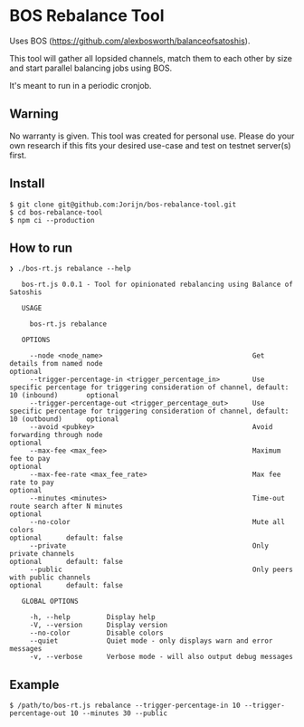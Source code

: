 # BOS Rebalance Tool

Uses BOS (https://github.com/alexbosworth/balanceofsatoshis).

This tool will gather all lopsided channels, match them to each other by size and start parallel balancing jobs using BOS.

It's meant to run in a periodic cronjob.

## Warning

No warranty is given. This tool was created for personal use. Please do your own research if this fits your desired use-case and test on testnet server(s) first. 

## Install
```shell
$ git clone git@github.com:Jorijn/bos-rebalance-tool.git
$ cd bos-rebalance-tool
$ npm ci --production
```

## How to run
```
❯ ./bos-rt.js rebalance --help

   bos-rt.js 0.0.1 - Tool for opinionated rebalancing using Balance of Satoshis

   USAGE

     bos-rt.js rebalance

   OPTIONS

     --node <node_name>                                     Get details from named node                                                                  optional
     --trigger-percentage-in <trigger_percentage_in>        Use specific percentage for triggering consideration of channel, default: 10 (inbound)       optional
     --trigger-percentage-out <trigger_percentage_out>      Use specific percentage for triggering consideration of channel, default: 10 (outbound)      optional
     --avoid <pubkey>                                       Avoid forwarding through node                                                                optional
     --max-fee <max_fee>                                    Maximum fee to pay                                                                           optional
     --max-fee-rate <max_fee_rate>                          Max fee rate to pay                                                                          optional
     --minutes <minutes>                                    Time-out route search after N minutes                                                        optional
     --no-color                                             Mute all colors                                                                              optional      default: false
     --private                                              Only private channels                                                                        optional      default: false
     --public                                               Only peers with public channels                                                              optional      default: false

   GLOBAL OPTIONS

     -h, --help         Display help
     -V, --version      Display version
     --no-color         Disable colors
     --quiet            Quiet mode - only displays warn and error messages
     -v, --verbose      Verbose mode - will also output debug messages
```

## Example

```shell
$ /path/to/bos-rt.js rebalance --trigger-percentage-in 10 --trigger-percentage-out 10 --minutes 30 --public
```
